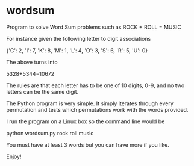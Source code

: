 # wordsum
Program to solve Word Sum problems such as ROCK + ROLL = MUSIC

For instance given the following letter to digit associations

{'C': 2, 'I': 7, 'K': 8, 'M': 1, 'L': 4, 'O': 3, 'S': 6, 'R': 5, 'U': 0}

The above turns into

  5328\+5344=10672
 
The rules are that each letter has to be one of 10 digits, 0-9, and no two letters can be the same digit. 

The Python program is very simple. It simply iterates through every permutation and tests which permutations
work with the words provided. 

I run the program on a Linux box so the command line would be 

python wordsum.py rock roll music

You must have at least 3 words but you can have more if you like.

Enjoy!
